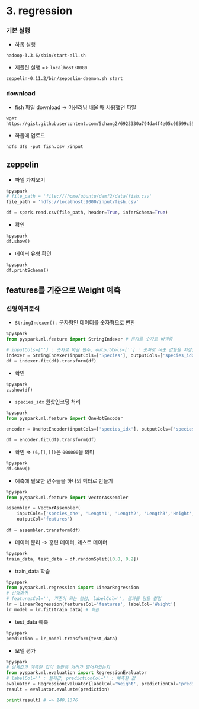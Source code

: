 # 3. regression
### 기본 실행
- 하둡 실행
```shell
hadoop-3.3.6/sbin/start-all.sh
```
- 제플린 실행 => `localhost:8080`
```shell
zeppelin-0.11.2/bin/zeppelin-daemon.sh start
```

### download
- fish 파일 download -> 머신러닝 배울 때 사용했던 파일
```shell
wget https://gist.githubusercontent.com/5chang2/6923330a794da4f4e05c06599c592914/raw/8ffaa770a44541cded1146b524820ef6c50856ec/fish.csv
```
- 하둡에 업로드
```shell
hdfs dfs -put fish.csv /input
```

## zeppelin
- 파일 가져오기
```python
%pyspark
# file_path = 'file:///home/ubuntu/damf2/data/fish.csv'
file_path = 'hdfs://localhost:9000/input/fish.csv'

df = spark.read.csv(file_path, header=True, inferSchema=True)
```

- 확인
```python
%pyspark
df.show()
```

- 데이터 유형 확인
```python
%pyspark
df.printSchema()
```

## features를 기준으로 Weight 예측
### 선형회귀분석
- `StringIndexer()` : 문자형인 데이터를 숫자형으로 변환
```python
%pyspark
from pyspark.ml.feature import StringIndexer # 문자를 숫자로 바꿔줌

# inputCols=[''] : 숫자로 바꿀 변수, outputCols=[''] : 숫자로 바꾼 값들을 저장할 변수
indexer = StringIndexer(inputCols=['Species'], outputCols=['species_idx'])
df = indexer.fit(df).transform(df)
```

- 확인
```python
%pyspark
z.show(df)
```

- `species_idx` 원핫인코딩 처리
```python
%pyspark
from pyspark.ml.feature import OneHotEncoder

encoder = OneHotEncoder(inputCols=['species_idx'], outputCols=['species_ohe'])

df = encoder.fit(df).transform(df)
```

- 확인 ⇒ `(6,[],[])`은 `000000`을 의미
```python
%pyspark
df.show()
```

- 예측에 필요한 변수들을 하나의 벡터로 만들기
```python
%pyspark
from pyspark.ml.feature import VectorAssembler

assembler = VectorAssembler(
    inputCols=['species_ohe', 'Length1', 'Length2', 'Length3','Height', 'Width'], 
    outputCol='features')
    
df = assembler.transform(df)
```

- 데이터 분리 -> 훈련 데이터, 테스트 데이터
```python
%pyspark
train_data, test_data = df.randomSplit([0.8, 0.2])
```

- train_data 학습
```python
%pyspark
from pyspark.ml.regression import LinearRegression
# 선형회귀
# featuresCol='', 기준이 되는 컬럼, labelCol='', 결과를 담을 컬럼
lr = LinearRegression(featuresCol='features', labelCol='Weight')
lr_model = lr.fit(train_data) # 학습
```

- test_data 예측
```python
%pyspark
prediction = lr_model.transform(test_data)
```

- 모델 평가
```python
%pyspark
# 실제값과 예측한 값이 얼만큼 거리가 떨어져있는지
from pyspark.ml.evaluation import RegressionEvaluator
# labelCol='' : 실제값, predictionCol='' : 예측한 값
evaluator = RegressionEvaluator(labelCol='Weight', predictionCol='prediction', metricName='rmse')
result = evaluator.evaluate(prediction)

print(result) # => 140.1376
```